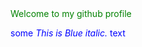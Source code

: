 <div style="color: green;"> 
  Welcome to my github profile
</div>

<span style="color:blue">some *This is Blue italic.* text</span>
